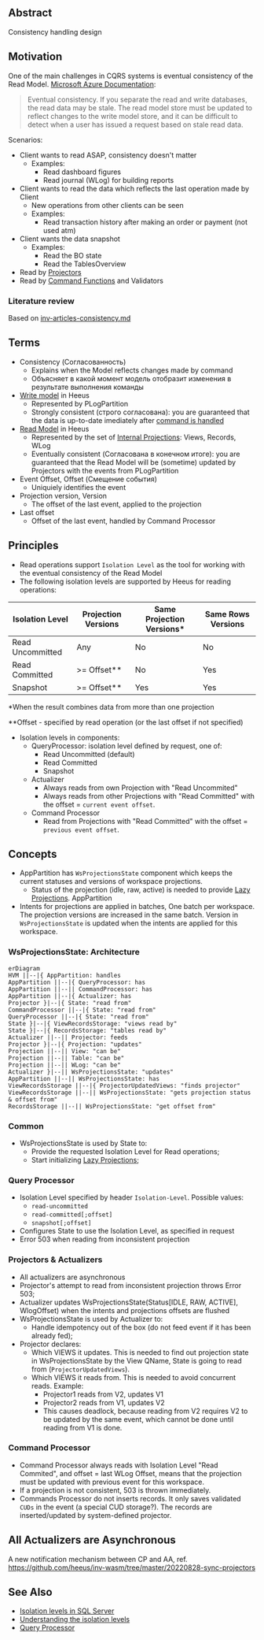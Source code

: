 ## Abstract

Consistency handling design



## Motivation
One of the main challenges in CQRS systems is eventual consistency of the Read Model. 
[Microsoft Azure Documentation](https://learn.microsoft.com/en-us/azure/architecture/patterns/cqrs):

> Eventual consistency. If you separate the read and write databases, the read data may be stale. The read model store must be updated to reflect changes to the write model store, and it can be difficult to detect when a user has issued a request based on stale read data.

Scenarios:

- Client wants to read ASAP, consistency doesn't matter
  - Examples: 
    - Read dashboard figures
    - Read journal (WLog) for building reports
- Client wants to read the data which reflects the last operation made by Client
  - New operations from other clients can be seen
  - Examples: 
    - Read transaction history after making an order or payment (not used atm)
- Client wants the data snapshot
  - Examples:
    - Read the BO state
    - Read the TablesOverview 
- Read by [Projectors](./inv-projector-reads.md) 
- Read by [Command Functions](./inv-cmdfunction-reads.md) and Validators

### Literature review

Based on [inv-articles-consistency.md](inv-articles-consistency.md)

## Terms
- Consistency (Согласованность)
    - Explains when the Model reflects changes made by command
    - Объясняет в какой момент модель отобразит изменения в результате выполнения команды
- [Write model](../README.md#event-sourcing--cqrs) in Heeus
    - Represented by PLogPartition
    - Strongly consistent (строго согласована): you are guaranteed that the data is up-to-date imediately after [command is handled](https://10consulting.com/2017/10/06/dealing-with-eventual-consistency/)
- [Read Model](../README.md#event-sourcing--cqrs) in Heeus
    - Represented by the set of [Internal Projections](../projectors/README.md#terms): Views, Records, WLog
    - Eventually consistent (Согласована в конечном итоге): you are guaranteed that the Read Model will be (sometime) updated by Projectors with the events from PLogPartition
- Event Offset, Offset (Смещение события)
    - Uniquiely identifies the event
- Projection version, Version
    - The offset of the last event, applied to the projection
- Last offset 
    - Offset of the last event, handled by Command Processor

## Principles
- Read operations support `Isolation Level` as the tool for working with the eventual consistency of the Read Model
- The following isolation levels are supported by Heeus for reading operations:

|       Isolation Level     |  Projection Versions  |  Same Projection Versions* | Same Rows Versions |
| ------------------------- | --------------------- | -------------------------- | ------------------ |
|   Read Uncommitted        |         Any           |             No             |         No         |
|   Read Committed          |     >= Offset**       |             No             |         Yes        |
|   Snapshot                |     >= Offset**       |             Yes            |         Yes        |

*When the result combines data from more than one projection

**Offset - specified by read operation (or the last offset if not specified)
  
- Isolation levels in components:
    - QueryProcessor: isolation level defined by request, one of:
        - Read Uncommitted (default)
        - Read Committed
        - Snapshot
    - Actualizer
        - Always reads from own Projection with "Read Uncommited"
        - Always reads from other Projections with "Read Committed" with the offset = `current event offset`.
    - Command Processor
        - Read from Projections with "Read Committed" with the offset = `previous event offset`.

## Concepts

- AppPartition has `WsProjectionsState` component which keeps the current statuses and versions of workspace projections. 
    - Status of the projection (idle, raw, active) is needed to provide [Lazy Projections](../projectors/lazy-projections.md).
AppPartition
- Intents for projections are applied in batches, One batch per workspace. The projection versions are increased in the same batch. Version in `WsProjectionsState` is updated when the intents are applied for this workspace.

### WsProjectionsState: Architecture

```mermaid
erDiagram
HVM ||--|{ AppPartition: handles
AppPartition ||--|{ QueryProcessor: has
AppPartition ||--|| CommandProcessor: has
AppPartition ||--|{ Actualizer: has
Projector }|--|{ State: "read from"
CommandProcessor ||--|{ State: "read from"
QueryProcessor ||--|{ State: "read from"
State }|--|{ ViewRecordsStorage: "views read by"
State }|--|{ RecordsStorage: "tables read by"
Actualizer ||--|| Projector: feeds
Projector }|--|{ Projection: "updates"
Projection ||--|| View: "can be"
Projection ||--|| Table: "can be"
Projection ||--|| WLog: "can be"
Actualizer }|--|| WsProjectionsState: "updates"
AppPartition ||--|| WsProjectionsState: has
ViewRecordsStorage ||--|{ ProjectorUpdatedViews: "finds projector"
ViewRecordsStorage ||--|| WsProjectionsState: "gets projection status & offset from"
RecordsStorage ||--|| WsProjectionsState: "get offset from"
```

### Common
- WsProjectionsState is used by State to:
    - Provide the requested Isolation Level for Read operations;
    - Start initializing [Lazy Projections](../projectors/lazy-projections.md);

### Query Processor
- Isolation Level specified by header `Isolation-Level`. Possible values:
    - `read-uncommitted`
    - `read-committed[;offset]`
    - `snapshot[;offset]`
- Configures State to use the Isolation Level, as specified in request
- Error 503 when reading from inconsistent projection

### Projectors & Actualizers

- All actualizers are asynchronous
- Projector's attempt to read from inconsistent projection throws Error 503;
- Actualizer updates WsProjectionsState(Status[IDLE, RAW, ACTIVE], WlogOffset) when the intents and projections offsets are flushed
- WsProjectionsState is used by Actualizer to:
    - Handle idempotency out of the box (do not feed event if it has been already fed);
- Projector declares:
    - Which VIEWS it updates. This is needed to find out projection state in WsProjectionsState by the View QName, State is going to read from (`ProjectorUpdatedViews`).
    - Which VIEWS it reads from. This is needed to avoid concurrent reads. Example:
        - Projector1 reads from V2, updates V1
        - Projector2 reads from V1, updates V2
        - This causes deadlock, because reading from V2 requires V2 to be updated by the same event, which cannot be done until reading from V1 is done.

### Command Processor
- Command Processor always reads with Isolation Level "Read Commited", and offset = last WLog Offset, means that the projection must be updated with previous event for this workspace.
- If a projection is not consistent, 503 is thrown immediately.
- Commands Processor do not inserts records. It only saves validated `CUDs` in the event (a special CUD storage?). The records are inserted/updated by system-defined projector. 

## All Actualizers are Asynchronous
A new notification mechanism between CP and AA, ref. https://github.com/heeus/inv-wasm/tree/master/20220828-sync-projectors


## See Also
- [Isolation levels in SQL Server](https://www.sqlservercentral.com/articles/isolation-levels-in-sql-server)
- [Understanding the isolation levels](https://learn.microsoft.com/en-us/sql/connect/jdbc/understanding-isolation-levels?view=sql-server-ver16)
- [Query Processor](../queryprocessor/)
